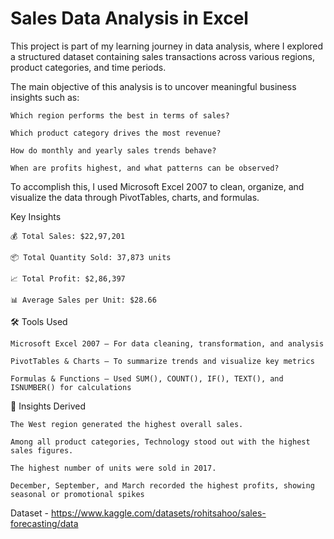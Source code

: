 # Sales Data Analysis in Excel

This project is part of my learning journey in data analysis, where I explored a structured dataset containing sales transactions across various regions, product categories, and time periods.

The main objective of this analysis is to uncover meaningful business insights such as:

    Which region performs the best in terms of sales?

    Which product category drives the most revenue?

    How do monthly and yearly sales trends behave?

    When are profits highest, and what patterns can be observed?

To accomplish this, I used Microsoft Excel 2007 to clean, organize, and visualize the data through PivotTables, charts, and formulas.

Key Insights

    💰 Total Sales: $22,97,201

    📦 Total Quantity Sold: 37,873 units

    📈 Total Profit: $2,86,397

    📊 Average Sales per Unit: $28.66

🛠️ Tools Used

    Microsoft Excel 2007 – For data cleaning, transformation, and analysis

    PivotTables & Charts – To summarize trends and visualize key metrics

    Formulas & Functions – Used SUM(), COUNT(), IF(), TEXT(), and ISNUMBER() for calculations

🧩 Insights Derived

    The West region generated the highest overall sales.

    Among all product categories, Technology stood out with the highest sales figures.

    The highest number of units were sold in 2017.

    December, September, and March recorded the highest profits, showing seasonal or promotional spikes

Dataset - https://www.kaggle.com/datasets/rohitsahoo/sales-forecasting/data
